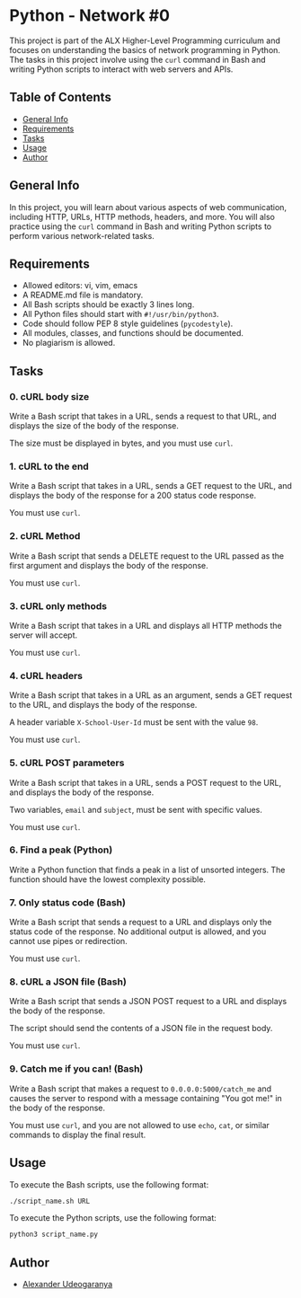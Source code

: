 # Python - Network #0

This project is part of the ALX Higher-Level Programming curriculum and focuses on understanding the basics of network programming in Python. The tasks in this project involve using the `curl` command in Bash and writing Python scripts to interact with web servers and APIs.

## Table of Contents

- [General Info](#general-info)
- [Requirements](#requirements)
- [Tasks](#tasks)
- [Usage](#usage)
- [Author](#author)

## General Info

In this project, you will learn about various aspects of web communication, including HTTP, URLs, HTTP methods, headers, and more. You will also practice using the `curl` command in Bash and writing Python scripts to perform various network-related tasks.

## Requirements

- Allowed editors: vi, vim, emacs
- A README.md file is mandatory.
- All Bash scripts should be exactly 3 lines long.
- All Python files should start with `#!/usr/bin/python3`.
- Code should follow PEP 8 style guidelines (`pycodestyle`).
- All modules, classes, and functions should be documented.
- No plagiarism is allowed.

## Tasks

### 0. cURL body size

Write a Bash script that takes in a URL, sends a request to that URL, and displays the size of the body of the response.

The size must be displayed in bytes, and you must use `curl`.

### 1. cURL to the end

Write a Bash script that takes in a URL, sends a GET request to the URL, and displays the body of the response for a 200 status code response.

You must use `curl`.

### 2. cURL Method

Write a Bash script that sends a DELETE request to the URL passed as the first argument and displays the body of the response.

You must use `curl`.

### 3. cURL only methods

Write a Bash script that takes in a URL and displays all HTTP methods the server will accept.

You must use `curl`.

### 4. cURL headers

Write a Bash script that takes in a URL as an argument, sends a GET request to the URL, and displays the body of the response.

A header variable `X-School-User-Id` must be sent with the value `98`.

You must use `curl`.

### 5. cURL POST parameters

Write a Bash script that takes in a URL, sends a POST request to the URL, and displays the body of the response.

Two variables, `email` and `subject`, must be sent with specific values.

You must use `curl`.

### 6. Find a peak (Python)

Write a Python function that finds a peak in a list of unsorted integers. The function should have the lowest complexity possible.

### 7. Only status code (Bash)

Write a Bash script that sends a request to a URL and displays only the status code of the response. No additional output is allowed, and you cannot use pipes or redirection.

You must use `curl`.

### 8. cURL a JSON file (Bash)

Write a Bash script that sends a JSON POST request to a URL and displays the body of the response.

The script should send the contents of a JSON file in the request body.

You must use `curl`.

### 9. Catch me if you can! (Bash)

Write a Bash script that makes a request to `0.0.0.0:5000/catch_me` and causes the server to respond with a message containing "You got me!" in the body of the response.

You must use `curl`, and you are not allowed to use `echo`, `cat`, or similar commands to display the final result.

## Usage

To execute the Bash scripts, use the following format:
```bash
./script_name.sh URL
```

To execute the Python scripts, use the following format:
```bash
python3 script_name.py
```

## Author

- [Alexander Udeogaranya](https://github.com/Dr-dyrane/alx-higher_level_programming/0x10-python-network_0r)